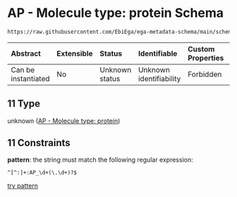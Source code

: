 # AP - Molecule type: protein Schema

```txt
https://raw.githubusercontent.com/EbiEga/ega-metadata-schema/main/schemas/EGA.common-definitions.json#/definitions/curie_refseq_pattern/oneOf/11
```



| Abstract            | Extensible | Status         | Identifiable            | Custom Properties | Additional Properties | Access Restrictions | Defined In                                                                                           |
| :------------------ | :--------- | :------------- | :---------------------- | :---------------- | :-------------------- | :------------------ | :--------------------------------------------------------------------------------------------------- |
| Can be instantiated | No         | Unknown status | Unknown identifiability | Forbidden         | Allowed               | none                | [EGA.common-definitions.json\*](../../../schemas/EGA.common-definitions.json "open original schema") |

## 11 Type

unknown ([AP - Molecule type: protein](ega-12-definitions-refseq-accessions-data1098-curie-pattern-oneof-ap---molecule-type-protein.md))

## 11 Constraints

**pattern**: the string must match the following regular expression:&#x20;

```regexp
^[^:]+:AP_\d+(\.\d+)?$
```

[try pattern](https://regexr.com/?expression=%5E%5B%5E%3A%5D%2B%3AAP_%5Cd%2B\(%5C.%5Cd%2B\)%3F%24 "try regular expression with regexr.com")
